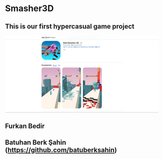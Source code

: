# Smasher3D

## This is our first hypercasual game project 

![SS](https://github.com/Furkiti/Smasher3D/blob/main/SS/1.png)

## Furkan Bedir 
## Batuhan Berk Şahin (https://github.com/batuberksahin)
